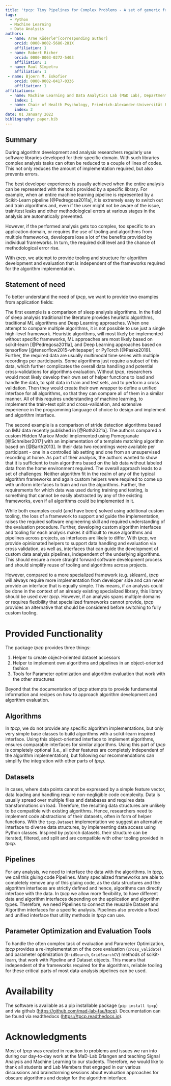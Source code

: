 ```yaml
---
title: 'tpcp: Tiny Pipelines for Complex Problems - A set of generic framework independent helpers for algorithms development and evaluation'  
tags:
  - Python
  - Machine Learning
  - Data Analysis
authors:
  - name: Arne Küderle^[corresponding author]  
    orcid: 0000-0002-5686-281X  
    affiliation: 1
  - name: Robert Richer
    orcid: 0000-0003-0272-5403  
    affiliation: 1
  - name: Raul Sîmpetru  
    affiliation: 1
 - name: Bjoern M. Eskofier  
    orcid: 0000-0002-0417-0336  
    affiliation: 1
affiliations:
  - name: Machine Learning and Data Analytics Lab (MaD Lab), Department Artificial Intelligence in Biomedical Engineering (AIBE), Friedrich-Alexander-Universität Erlangen-Nürnberg (FAU)  
    index: 1
  - name: Chair of Health Psychology, Friedrich-Alexander-Universität Erlangen-Nürnberg (FAU)  
    index: 2
date: 01 January 2022
bibliography: paper.bib
---
```


## Summary

During algorithm development and analysis researchers regularly use software libraries developed for their specific domain.
With such libraries complex analysis tasks can often be reduced to a couple of lines of codes.
This not only reduces the amount of implementation required, but also prevents errors.

The best developer experience is usually achieved when the entire analysis can be represented with the tools provided by a specific library.
For example, when an entire machine learning pipeline is represented by a Scikit-Learn pipeline [@Pedregosa2011a], it is extremely easy to switch out and train algorithms and, even if the user might not be aware of the issue, train/test leaks and other methodological errors at various stages in the analysis are automatically prevented.

However, if the performed analysis gets too complex, too specific to an application domain, or requires the use of tooling and algorithms from multiple frameworks, developers lose a lot of the benefits provided by individual frameworks.
In turn, the required skill level and the chance of methodological error rise.

With _tpcp_, we attempt to provide tooling and structure for algorithm development and evaluation that is independent of the frameworks required for the algorithm implementation.

## Statement of need

To better understand the need of _tpcp_, we want to provide two examples from application fields:


The first example is a comparison of sleep analysis algorithms.
In the field of sleep analysis traditional the literature provides heuristic algorithms, traditional ML algorithms and Deep Learning approaches.
When one attempt to compare multiple algorithms, it is not possible to use just a single high-level framework.
Heuristic algorithms, will most likely be implemented without specific frameworks, ML approaches are most likely based on scikit-learn [@Pedregosa2011a], and Deep Learning approaches based on tensorflow [@tensorflow2015-whitepaper] or PyTorch [@Paske2019].
Further, the required data are usually multimodal time series with multiple recordings per participants.
Some algorithms just require a subset of this data, which further complicates the overall data handling and potential cross-validations for algorithms evaluation.
Without _tpcp_, researchers would most likely develop their own set of helper functions to load and handle the data, to split data in train and test sets, and to perform a cross validation.
Then they would create their own wrapper to define a unified interface for all algorithms, so that they can compare all of them in a similar manner.
All of this requires understanding of machine learning, to implement the train-test split and cross-validation, and extensive experience in the programming language of choice to design and implement and algorithm interface.

The second example is a comparison of stride detection algorithms based on IMU data recently published in [@Roth2021a].
The authors compared a custom Hidden Markov Model implemented using Pomegranate [@Schreiber2017] with an implementation of a template matching algorithm based on [@Barth2013].
In their data two recordings were available per participant - one in a controlled lab setting and one from an unsupervised recording at home.
As part of their analysis, the authors wanted to show that it is sufficient to train algorithms based on the lab data without labeled data from the home environment required.
The overall approach leads to a set of challenges:
Neither algorithm fit in the realm of any of the typical algorithm frameworks and again custom helpers were required to come up with uniform interfaces to train and run the algorithms.
Further, the requirements for which data was used during training and testing, is something that cannot be easily abstracted by any of the existing frameworks, even if all algorithms could be implemented in it.

While both examples could (and have been) solved using additional custom tooling, the loss of a framework to support and guide the implementation, raises the required software engineering skill and required understanding of the evaluation procedure.
Further, developing custom algorithm interfaces and tooling for each analysis makes it difficult to reuse algorithms and pipelines across projects, as interfaces are likely to differ.
With _tpcp_, we provide opinionated helpers to support data handling and evaluation via cross validation, as well as, interfaces that can guide the development of custom data analysis pipelines, independent of the underlying algorithms.
This should ensure a more straight forward software development process and should simplify reuse of tooling and algorithms across projects.

However, compared to a more specialized framework (e.g. sklearn), _tpcp_ will always require more implementation from developer side and can never provide an interface that is equally simple.
This means, if an analysis could be done in the context of an already existing specialized library, this library should be used over _tpcp_.
However, if an analysis spans multiple domains or requires flexibility that specialized frameworks cannot provide, _tpcp_ provides an alternative that should be considered before switching to fully custom tooling.

# Provided Functionality

The package _tpcp_ provides three things:

1. Helper to create object-oriented dataset accessors
1. Helper to implement own algorithms and pipelines in an object-oriented fashion
1. Tools for Parameter optimization and algorithm evaluation that work with the other structures

Beyond that the documentation of _tpcp_ attempts to provide fundamental information and recipes on how to approach algorithm development and algorithm evaluation.

## Algorithms

In _tpcp_, we do not provide any specific algorithm implementations, but only very simple base classes to build algorithms with a scikit-learn inspired interface.
Using this object-oriented interface to implement algorithms, ensures comparable interfaces for similar algorithms.
Using this part of _tpcp_ is completely optional (i.e., all other features are completely independent of the algorithm implementation), but following our recommendations can simplify the integration with other parts of _tpcp_.


## Datasets

In cases, where data points cannot be expressed by a simple feature vector, data loading and handling require non-negligible code complexity.
Data is usually spread over multiple files and databases and requires data transformations on load.
Therefore, the resulting data structures are unlikely to be compatible with existing algorithms.
Hence, researchers need to implement code abstractions of their datasets, often in form of helper functions.
With the `tpcp.Dataset` implementation we suggest an alternative interface to diverse data structures, by implementing data access using Python classes.
Inspired by pytorch datasets, their structure can be iterated, filtered, and split and are compatible with other tooling provided in _tpcp_.


## Pipelines

For any analysis, we need to interface the data with the algorithms.
In _tpcp_, we call this gluing code Pipelines.
Many specialized frameworks are able to completely remove any of this gluing code, as the data structures and the algorithm interfaces are strictly defined and hence, algorithms can directly interface with the data.
In _tpcp_ we allow more flexibility, to have different data and algorithm interfaces depending on the application and algorithm types.
Therefore, we need Pipelines to connect the reusable Dataset and Algorithm interfaces for a specific analysis.
Pipelines also provide a fixed and unified interface that utility methods in _tpcp_ can use.


## Parameter Optimization and Evaluation Tools

To handle the often complex task of evaluation and Parameter Optimization, _tpcp_ provides a re-implementation of the core evaluation (`cross_validate`) and parameter optimization (`GridSearch`, `GridSearchCV`) methods of scikit-learn, that work with Pipeline and Dataset objects.
This means that independent of the frameworks required for the algorithms, reliable tooling for these critical parts of most data-analysis pipelines can be used.

# Availability

The software is available as a pip installable package (`pip install tpcp`) and via github (https://github.com/mad-lab-fau/tpcp). Documentation can be found via readthedocs (https://tpcp.readthedocs.io).

# Acknowledgments

Most of _tpcp_ was created in reaction to problems and issues we ran into during our day-to-day work at the MaD-Lab Erlangen and teaching Signal Analysis and Machine Learning to our students.
Therefore, we would like to thank all students and Lab Members that engaged in our various discussions and brainstorming sessions about evaluation approaches for obscure algorithms and design for the algorithm interface.

